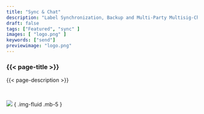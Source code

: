 ```yaml
---
title: "Sync & Chat"
description: "Label Synchronization, Backup and Multi-Party Multisig-Chat"
draft: false
tags: ["Featured", "sync" ]
images: [ "logo.png" ]
keywords: ["send"]
previewimage: "logo.png"
---
```


### {{< page-title >}} 
{{< page-description >}} 

<br>


![](https://raw.githubusercontent.com/andreasgriffin/bitcoin-safe/refs/heads/main/docs/psbt-share.gif)
{ .img-fluid .mb-5 }

